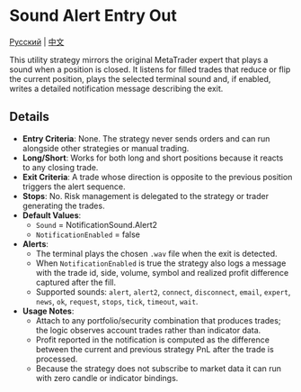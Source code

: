 # Sound Alert Entry Out
[Русский](README_ru.md) | [中文](README_cn.md)

This utility strategy mirrors the original MetaTrader expert that plays a sound when a position is closed. It listens for filled trades that reduce or flip the current position, plays the selected terminal sound and, if enabled, writes a detailed notification message describing the exit.

## Details

- **Entry Criteria**: None. The strategy never sends orders and can run alongside other strategies or manual trading.
- **Long/Short**: Works for both long and short positions because it reacts to any closing trade.
- **Exit Criteria**: A trade whose direction is opposite to the previous position triggers the alert sequence.
- **Stops**: No. Risk management is delegated to the strategy or trader generating the trades.
- **Default Values**:
  - `Sound` = NotificationSound.Alert2
  - `NotificationEnabled` = false
- **Alerts**:
  - The terminal plays the chosen `.wav` file when the exit is detected.
  - When `NotificationEnabled` is true the strategy also logs a message with the trade id, side, volume, symbol and realized profit difference captured after the fill.
  - Supported sounds: `alert`, `alert2`, `connect`, `disconnect`, `email`, `expert`, `news`, `ok`, `request`, `stops`, `tick`, `timeout`, `wait`.
- **Usage Notes**:
  - Attach to any portfolio/security combination that produces trades; the logic observes account trades rather than indicator data.
  - Profit reported in the notification is computed as the difference between the current and previous strategy PnL after the trade is processed.
  - Because the strategy does not subscribe to market data it can run with zero candle or indicator bindings.

